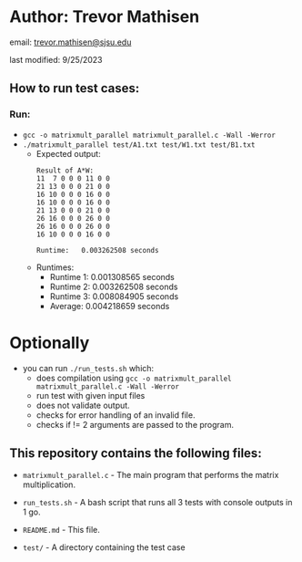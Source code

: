 # Author: Trevor Mathisen

email: trevor.mathisen@sjsu.edu

last modified: 9/25/2023


## **How to run test cases:**

### Run:

   * `gcc -o matrixmult_parallel matrixmult_parallel.c -Wall -Werror`
   * `./matrixmult_parallel test/A1.txt test/W1.txt test/B1.txt`
     * Expected output: 
        ```
       Result of A*W:
        11  7 0 0 0 11 0 0
        21 13 0 0 0 21 0 0
        16 10 0 0 0 16 0 0
        16 10 0 0 0 16 0 0
        21 13 0 0 0 21 0 0
        26 16 0 0 0 26 0 0
        26 16 0 0 0 26 0 0
        16 10 0 0 0 16 0 0

        Runtime:   0.003262508 seconds
       ```
     * Runtimes:
       * Runtime 1: 0.001308565 seconds
       * Runtime 2: 0.003262508 seconds
       * Runtime 3: 0.008084905 seconds
       * Average:   0.004218659 seconds

# Optionally

   * you can run `./run_tests.sh` which:
      * does compilation using `gcc -o matrixmult_parallel matrixmult_parallel.c -Wall -Werror`
      * run test with given input files
      * does not validate output.
      * checks for error handling of an invalid file.
      * checks if != 2 arguments are passed to the program.

## This repository contains the following files:

* `matrixmult_parallel.c` - The main program that performs the matrix multiplication.

* `run_tests.sh` - A bash script that runs all 3 tests with console outputs in 1 go.

* `README.md` - This file.

* `test/` - A directory containing the test case
